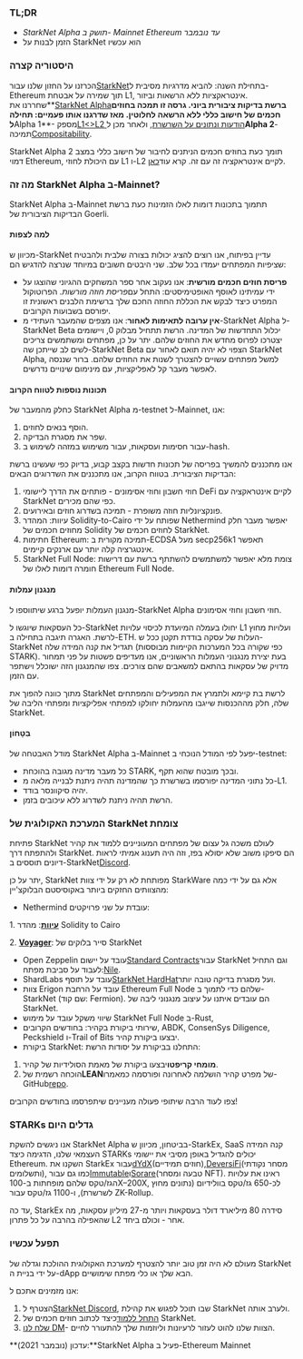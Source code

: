 ### TL;DR

* *StarkNet Alpha תושק ב- Mainnet Ethereum עד נובמבר*
* הזמן לבנות על StarkNet הוא עכשיו

### היסטוריה קצרה

הכרזנו על החזון שלנו עבור[StarkNet](https://starkware.co/product/starknet/)בתחילת השנה: להביא מדרגיות מסיבית ל-Ethereum תוך שמירה על אבטחת L1, אינטראקציות ללא הרשאות וביזור.\
שחררנו את**[StarkNet Alpha](https://medium.com/starkware/starknet-planets-alpha-on-ropsten-e7494929cb95)**ברשת בדיקות ציבורית ביוני. גרסה זו תמכה בחוזים חכמים של חישוב כללי ללא הרשאה לחלוטין. מאז שדרגנו אותו פעמיים: תחילה ל**Alpha 1**- מספק[L1<>L2 הודעות ונתונים על השרשרת](https://medium.com/starkware/starknet-alpha-1-90c3348cca4f), ולאחר מכן ל**Alpha 2**- תמיכה[Compositability](https://medium.com/starkware/starknet-alpha-2-4aa116f0ecfc).

StarkNet Alpha 2 תומך כעת בחוזים חכמים הניתנים לחיבור של חישוב כללי במצב דמוי Ethereum, עם היכולת לחוזי L1 ו-L2 לקיים אינטראקציה זה עם זה. קרא עוד[כאן](https://www.cairo-lang.org/docs/hello_starknet/index.html).

### מה זה StarkNet Alpha ב-Mainnet?

StarkNet Alpha ב-Mainnet תתמוך בתכונות דומות לאלו הזמינות כעת ברשת הבדיקות הציבורית של Goerli.

#### **למה לצפות**

מכיוון ש-StarkNet עדיין בפיתוח, אנו רוצים להציג יכולות בצורה שלבית ולהבטיח שציפיות המפתחים יעמדו בכל שלב. שני היבטים חשובים במיוחד שנרצה להדגיש הם:

* **פריסת חוזים חכמים מורשית**: אנו נעקוב אחר ספר המשחקים ההגיוני שהוצגו על ידי עמיתינו לאוסף האופטימיסטים: התחל עם*פריסת חוזה מורשות*. הפרוטוקול המפרט כיצד לבקש את הכללת החוזה החכם שלך ברשימת הלבנים ראשונית זו יפורסם בשבועות הקרובים.
* **אין ערובה לתאימות לאחור**: אנו מצפים שהמעבר העתידי מ-StarkNet Alpha ל-StarkNet Beta יכלול התחדשות של המדינה. הרשת תתחיל מבלוק 0, ויישומים יצטרכו לפרוס מחדש את החוזים שלהם. יתר על כן, מפתחים ומשתמשים צריכים לשים לב שייתכן שה-StarkNet Beta הצפוי לא יהיה תואם לאחור עם StarkNet Alpha, למשל מפתחים עשויים להצטרך לשנות את החוזים שלהם. ברור שננסה לאפשר מעבר קל לאפליקציות, עם מינימום שינויים נדרשים.

#### תכונות נוספות לטווח הקרוב

כחלק מהמעבר של StarkNet Alpha מ-testnet ל-Mainnet, אנו:

1. הוסף בנאים לחוזים.
2. שפר את מסגרת הבדיקה.
3. עבור חסימות ועסקאות, עבור משימוש במזהה לשימוש ב-hash.

אנו מתכננים להמשיך בפריסה של תכונות חדשות בקצב קבוע, בדיוק כפי שעשינו ברשת הבדיקות הציבורית. בטווח הקרוב, אנו מתכננים את השדרוגים הבאים:

1. חוזי חשבון וחוזי אסימונים - פותחים את הדרך ליישומי DeFi לקיים אינטראקציה עם StarkNet כפי שהם מכירים.
2. פונקציונליות חוזה משופרת - תמיכה בשדרוג חוזים ובאירועים.
3. עיוות: המהדר Solidity-to-Cairo שפותח על ידי Nethermind יאפשר מעבר חלק מחוזים חכמים של Solidity לחוזים חכמים של StarkNet.
4. חתימות Ethereum: תמיכה מקורית ב-ECDSA מעל secp256k1 תאפשר אינטגרציה קלה יותר עם ארנקים קיימים.
5. StarkNet Full Node: צומת מלא יאפשר למשתמשים להשתתף ברשת עם דרישות חומרה דומות לאלו של Ethereum Full Node.

#### מנגנון עמלות

מנגנון העמלות יופעל ברגע שיתווספו ל-StarkNet Alpha חוזי חשבון וחוזי אסימונים.

כל העסקאות שיוגשו ל-StarkNet יחולו בעמלה המיועדת לכיסוי עלויות L1 ועלויות מחוץ לרשת. האגרה תיגבה בתחילה ב-ETH. העלות של עסקה בודדת תקטן ככל ש-StarkNet תגדיל את קנה המידה שלה (כפי שקורה בכל המערכות הקיימות מבוססות STARK). בעת יצירת מנגנוני העמלות הראשוניים, אנו מעדיפים פשטות על פני תמחור מדויק של עסקאות בהתאם למשאבים שהם צורכים. צפו שהמנגנון הזה ישוכלל וישתפר עם הזמן.

מתוך כוונה להפוך את StarkNet לרשת בת קיימא ולתמרץ את המפעילים והמפתחים שלה, חלק מההכנסות שייגבו מהעמלות יחולקו למפתחי אפליקציות ומפתחי הליבה של StarkNet.

#### בִּטָחוֹן

מודל האבטחה של StarkNet Alpha ב-Mainnet יפעל לפי המודל הנוכחי ב-testnet:

* כל מעבר מדינה מגובה בהוכחת STARK, ובכך מובטח שהוא תקף.
* כל נתוני המדינה יפורסמו בשרשרת כך שהמדינה תהיה ניתנת לבנייה מלאה מ-L1.
* יהיה סיקוונסר בודד.
* הרשת תהיה ניתנת לשדרוג ללא עיכובים בזמן.

### המערכת האקולוגית של StarkNet צומחת

פתיחת StarkNet לעולם משכה גל עצום של מפתחים המעוניינים ללמוד את קהיר ולהתפתח דרך StarkNet. הם סיפקו משוב שלא יסולא בפז, וזה היה תענוג אמיתי לראות דיונים תוססים ב-StarkNet[Discord](https://discord.gg/uJ9HZTUk2Y).

יתר על כן, StarkNet מפותחת לא רק על ידי צוות StarkWare אלא גם על ידי כמה מהצוותים החזקים ביותר באקוסיסטם הבלוקצ'יין:

* Nethermind עובדת על שני פרויקטים:

1. **[עיוות](https://github.com/NethermindEth/warp)**: מהדר Solidity to Cairo

2. **[Voyager](https://voyager.online/)**: סייר בלוקים של StarkNet

* Open Zeppelin עובד על יישום[Standard Contracts](https://github.com/OpenZeppelin/cairo-contracts/tree/main/contracts)עבור StarkNet וגם התחיל לעבוד על סביבת מפתח:[Nile](https://github.com/martriay/nile).
* ShardLabs עובד על תוסף[StarkNet HardHat](https://github.com/Shard-Labs/starknet-hardhat-plugin)ועל מסגרת בדיקה טובה יותר.
* צוות Erigon עובד על הרחבת Ethereum Full Node שלהם כדי לתמוך ב-StarkNet (שם קוד: Fermion). הם עובדים איתנו על עיצוב מנגנוני ליבה של StarkNet.
* שיווי משקל עובד על מימוש StarkNet Full Node ב-Rust,
* שירותי ביקורת בקהיר: בחודשים הקרובים, ABDK, ConsenSys Diligence, Peckshield ו-Trail of Bits יבצעו ביקורת קהיר.
* ביקורת StarkNet: התחלנו בביקורת על יסודות הרשת:

1. **מומחי קריפטו**יבצעו ביקורת של מאמת הסולידיות של קהיר.
2. הוכחה רשמית של**LEAN**של מפרט קהיר הושלמה לאחרונה ופורסמה כמאמר[](https://arxiv.org/abs/2109.14534)ו-GitHub[repo](https://github.com/starkware-libs/formal-proofs).

צפו לעוד הרבה שיתופי פעולה מעניינים שיתפרסמו בחודשים הקרובים!

### STARKs גדלים היום

אנו ניגשים להשקת StarkNet Alpha בביטחון, מכיוון ש-StarkEx, SaaS קנה המידה העצמאי שלנו, הדגימה כיצד STARKs יכולים להגדיל באופן מסיבי את יישומי Ethereum. השקנו את StarkEx עבור[dYdX](https://dydx.exchange/)(חוזים תמידיים),[DeversiFi](https://www.deversifi.com/)(מסחר נקודתי ותשלומים), כמו גם עבור[Immutable](https://www.immutable.com/)ו[Sorare](https://sorare.com/)(טבעה ומסחר NFT). ראינו את עלויות הגז/טקס שלהם מופחתות ב-100X–200X, לכ-650 גז/טקס בוולידיום (נתונים מחוץ לשרשרת), ו-1100 גז/טקס עבור ZK-Rollup.

עד כה, StarkEx סידרה 80 מיליארד דולר בעסקאות ויותר מ-27 מיליון עסקאות, מה שהאפילה בהרבה על כל פתרון L2 אחר - וכולם ביחד.

### תפעל עכשיו

מעולם לא היה זמן טוב יותר להצטרף למערכת האקולוגית ההולכת וגדלה של StarkNet על ידי בניית ה-dApp הבא שלך או כלי מפתח שימושיים.

אנו מזמינים אתכם ל:

1. הצטרף ל[StarkNet Discord](https://discord.gg/uJ9HZTUk2Y), שבו תוכל לפגוש את קהילת StarkNet ולערב אותה.
2. [התחל ללמוד](https://www.cairo-lang.org/docs/hello_starknet/index.html)כיצד לכתוב חוזים חכמים של StarkNet.
3. [שלח לנו DM](https://twitter.com/StarkWareLtd)- הצוות שלנו להוט לעזור לרעיונות וליוזמות שלך להתעורר לחיים.

**עדכון (נובמבר 2021):**StarkNet Alpha פעיל ב-Ethereum Mainnet